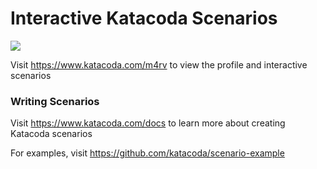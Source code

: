 # Interactive Katacoda Scenarios

[![](http://shields.katacoda.com/katacoda/m4rv/count.svg)](https://www.katacoda.com/m4rv "Get your profile on Katacoda.com")

Visit https://www.katacoda.com/m4rv to view the profile and interactive scenarios

### Writing Scenarios
Visit https://www.katacoda.com/docs to learn more about creating Katacoda scenarios

For examples, visit https://github.com/katacoda/scenario-example
